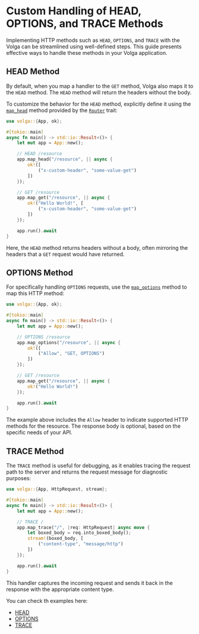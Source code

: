 # Custom Handling of HEAD, OPTIONS, and TRACE Methods

Implementing HTTP methods such as `HEAD`, `OPTIONS`, and `TRACE` with the Volga can be streamlined using well-defined steps. This guide presents effective ways to handle these methods in your Volga application.

## HEAD Method
By default, when you map a handler to the `GET` method, Volga also maps it to the `HEAD` method. 
The `HEAD` method will return the headers without the body.

To customize the behavior for the `HEAD` method, explicitly define it using the [`map_head`](https://docs.rs/volga/latest/volga/app/router/trait.Router.html#tymethod.map_head) method provided by the [`Router`](https://docs.rs/volga/latest/volga/app/router/trait.Router.html) trait:
```rust
use volga::{App, ok};

#[tokio::main]
async fn main() -> std::io::Result<()> {
    let mut app = App::new();

    // HEAD /resource
    app.map_head("/resource", || async {
        ok!([
            ("x-custom-header", "some-value-get")
        ])
    });

    // GET /resource
    app.map_get("/resource", || async {
        ok!("Hello World!", [
            ("x-custom-header", "some-value-get")
        ])
    });

    app.run().await
}
```
Here, the `HEAD` method returns headers without a body, often mirroring the headers that a `GET` request would have returned.

## OPTIONS Method

For specifically handling `OPTIONS` requests, use the [`map_options`](https://docs.rs/volga/latest/volga/app/router/trait.Router.html#tymethod.map_options) method to map this HTTP method:
```rust
use volga::{App, ok};

#[tokio::main]
async fn main() -> std::io::Result<()> {
    let mut app = App::new();

    // OPTIONS /resource
    app.map_options("/resource", || async {
        ok!([
            ("Allow", "GET, OPTIONS")
        ])
    });

    // GET /resource
    app.map_get("/resource", || async {
        ok!("Hello World!")
    });

    app.run().await
}
```
The example above includes the `Allow` header to indicate supported HTTP methods for the resource. The response body is optional, based on the specific needs of your API.

## TRACE Method

The `TRACE` method is useful for debugging, as it enables tracing the request path to the server and returns the request message for diagnostic purposes:

```rust
use volga::{App, HttpRequest, stream};

#[tokio::main]
async fn main() -> std::io::Result<()> {
    let mut app = App::new();

    // TRACE /
    app.map_trace("/", |req: HttpRequest| async move {
        let boxed_body = req.into_boxed_body();
        stream!(boxed_body, [
            ("content-type", "message/http")
        ])
    });

    app.run().await
}
```
This handler captures the incoming request and sends it back in the response with the appropriate content type.

You can check th examples here:
* [HEAD](https://github.com/RomanEmreis/volga/blob/main/examples/head_request.rs)
* [OPTIONS](https://github.com/RomanEmreis/volga/blob/main/examples/options_request.rs)
* [TRACE](https://github.com/RomanEmreis/volga/blob/main/examples/trace_request.rs)
